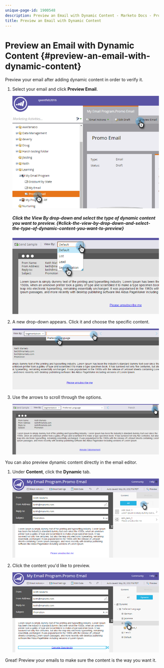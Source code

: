 ```yaml
---
unique-page-id: 1900548
description: Preview an Email with Dynamic Content - Marketo Docs - Product Documentation
title: Preview an Email with Dynamic Content
---
```


# Preview an Email with Dynamic Content {#preview-an-email-with-dynamic-content}

Preview your email after adding dynamic content in order to verify it.

1. Select your email and click **Preview Email**.

   ![](assets/one-3.png)

   ##### Click the View By drop-down and select the type of dynamic content you want to preview. {#click-the-view-by-drop-down-and-select-the-type-of-dynamic-content-you-want-to-preview}

   ![](assets/two-3.png)

1. A new drop-down appears. Click it and choose the specific content.

   ![](assets/three-2.png)

1. Use the arrows to scroll through the options.

   ![](assets/four-1.png)

You can also preview dynamic content directly in the email editor.

1. Under **Content**, click the **Dynamic** tab.

   ![](assets/five-1.png)

1. Click the content you'd like to preview.

   ![](assets/six.png)

Great! Preview your emails to make sure the content is the way you want it.
